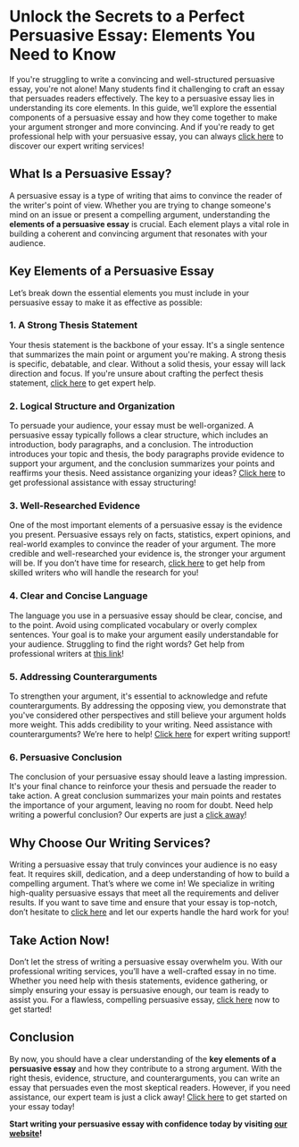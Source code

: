 # Unlock the Secrets to a Perfect Persuasive Essay: Elements You Need to Know

If you're struggling to write a convincing and well-structured persuasive essay, you're not alone! Many students find it challenging to craft an essay that persuades readers effectively. The key to a persuasive essay lies in understanding its core elements. In this guide, we’ll explore the essential components of a persuasive essay and how they come together to make your argument stronger and more convincing. And if you're ready to get professional help with your persuasive essay, you can always [click here](https://tinyurl.com/topessay?keyword=elements+of+a+persuasive+essay) to discover our expert writing services!

## What Is a Persuasive Essay?

A persuasive essay is a type of writing that aims to convince the reader of the writer's point of view. Whether you are trying to change someone's mind on an issue or present a compelling argument, understanding the **elements of a persuasive essay** is crucial. Each element plays a vital role in building a coherent and convincing argument that resonates with your audience.

## Key Elements of a Persuasive Essay

Let’s break down the essential elements you must include in your persuasive essay to make it as effective as possible:

### 1. A Strong Thesis Statement

Your thesis statement is the backbone of your essay. It's a single sentence that summarizes the main point or argument you're making. A strong thesis is specific, debatable, and clear. Without a solid thesis, your essay will lack direction and focus. If you're unsure about crafting the perfect thesis statement, [click here](https://tinyurl.com/topessay?keyword=elements+of+a+persuasive+essay) to get expert help.

### 2. Logical Structure and Organization

To persuade your audience, your essay must be well-organized. A persuasive essay typically follows a clear structure, which includes an introduction, body paragraphs, and a conclusion. The introduction introduces your topic and thesis, the body paragraphs provide evidence to support your argument, and the conclusion summarizes your points and reaffirms your thesis. Need assistance organizing your ideas? [Click here](https://tinyurl.com/topessay?keyword=elements+of+a+persuasive+essay) to get professional assistance with essay structuring!

### 3. Well-Researched Evidence

One of the most important elements of a persuasive essay is the evidence you present. Persuasive essays rely on facts, statistics, expert opinions, and real-world examples to convince the reader of your argument. The more credible and well-researched your evidence is, the stronger your argument will be. If you don’t have time for research, [click here](https://tinyurl.com/topessay?keyword=elements+of+a+persuasive+essay) to get help from skilled writers who will handle the research for you!

### 4. Clear and Concise Language

The language you use in a persuasive essay should be clear, concise, and to the point. Avoid using complicated vocabulary or overly complex sentences. Your goal is to make your argument easily understandable for your audience. Struggling to find the right words? Get help from professional writers at [this link](https://tinyurl.com/topessay?keyword=elements+of+a+persuasive+essay)!

### 5. Addressing Counterarguments

To strengthen your argument, it's essential to acknowledge and refute counterarguments. By addressing the opposing view, you demonstrate that you've considered other perspectives and still believe your argument holds more weight. This adds credibility to your writing. Need assistance with counterarguments? We’re here to help! [Click here](https://tinyurl.com/topessay?keyword=elements+of+a+persuasive+essay) for expert writing support!

### 6. Persuasive Conclusion

The conclusion of your persuasive essay should leave a lasting impression. It's your final chance to reinforce your thesis and persuade the reader to take action. A great conclusion summarizes your main points and restates the importance of your argument, leaving no room for doubt. Need help writing a powerful conclusion? Our experts are just a [click away](https://tinyurl.com/topessay?keyword=elements+of+a+persuasive+essay)!

## Why Choose Our Writing Services?

Writing a persuasive essay that truly convinces your audience is no easy feat. It requires skill, dedication, and a deep understanding of how to build a compelling argument. That’s where we come in! We specialize in writing high-quality persuasive essays that meet all the requirements and deliver results. If you want to save time and ensure that your essay is top-notch, don’t hesitate to [click here](https://tinyurl.com/topessay?keyword=elements+of+a+persuasive+essay) and let our experts handle the hard work for you!

## Take Action Now!

Don’t let the stress of writing a persuasive essay overwhelm you. With our professional writing services, you’ll have a well-crafted essay in no time. Whether you need help with thesis statements, evidence gathering, or simply ensuring your essay is persuasive enough, our team is ready to assist you. For a flawless, compelling persuasive essay, [click here](https://tinyurl.com/topessay?keyword=elements+of+a+persuasive+essay) now to get started!

## Conclusion

By now, you should have a clear understanding of the **key elements of a persuasive essay** and how they contribute to a strong argument. With the right thesis, evidence, structure, and counterarguments, you can write an essay that persuades even the most skeptical readers. However, if you need assistance, our expert team is just a click away! [Click here](https://tinyurl.com/topessay?keyword=elements+of+a+persuasive+essay) to get started on your essay today!

**Start writing your persuasive essay with confidence today by visiting [our website](https://tinyurl.com/topessay?keyword=elements+of+a+persuasive+essay)!**
